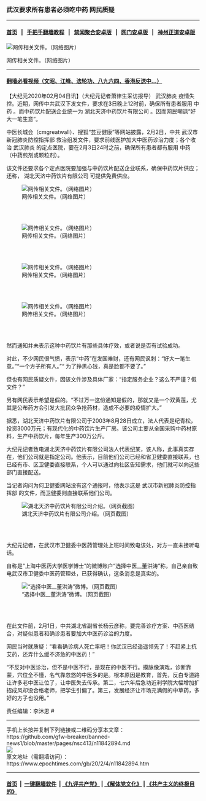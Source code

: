 ### 武汉要求所有患者必须吃中药 网民质疑
------------------------

#### [首页](https://github.com/gfw-breaker/banned-news1/blob/master/README.md) &nbsp;&nbsp;|&nbsp;&nbsp; [手把手翻墙教程](https://github.com/gfw-breaker/guides/wiki) &nbsp;&nbsp;|&nbsp;&nbsp; [禁闻聚合安卓版](https://github.com/gfw-breaker/bn-android) &nbsp;&nbsp;|&nbsp;&nbsp; [网门安卓版](https://github.com/oGate2/oGate) &nbsp;&nbsp;|&nbsp;&nbsp; [神州正道安卓版](https://github.com/SzzdOgate/update) 



<div><img alt="网传相关文件。（网络图片）" class="aligncenter wp-post-image" src="https://i.epochtimes.com/assets/uploads/2020/02/20200203194254314-500x400.jpeg"/>
<div class="red16 caption">
 <p>
  网传相关文件。（网络图片）
 </p>
</div>
</div><hr/>

#### [翻墙必看视频（文昭、江峰、法轮功、八九六四、香港反送中...）](https://github.com/gfw-breaker/banned-news1/blob/master/pages/link3.md)

<div><p>
 【大纪元2020年02月04日讯】（大纪元记者萧律生采访报导）
 <ok href="https://www.epochtimes.com/gb/tag/%E6%AD%A6%E6%B1%89%E8%82%BA%E7%82%8E.html">
  武汉肺炎
 </ok>
 疫情失控。近期，网传中共武汉下发文件，要求在3日晚上12时前，确保所有患者服用
 <ok href="https://www.epochtimes.com/gb/tag/%E4%B8%AD%E8%8D%AF.html">
  中药
 </ok>
 。而中药饮片配送企业统一为
 <ok href="https://www.epochtimes.com/gb/tag/%E6%B9%96%E5%8C%97%E5%A4%A9%E6%B5%8E%E4%B8%AD%E8%8D%AF%E9%A5%AE%E7%89%87%E6%9C%89%E9%99%90%E5%85%AC%E5%8F%B8.html">
  湖北天济中药饮片有限公司
 </ok>
 。因而网民嘲讽“好大一笔生意”。
</p>
<p>
 中医长城会（cmgreatwall）、搜狐“芸豆健康”等网站披露，2月2日，中共
 <ok href="https://www.epochtimes.com/gb/tag/%E6%AD%A6%E6%B1%89%E5%B8%82%E6%96%B0%E5%86%A0%E8%82%BA%E7%82%8E%E9%98%B2%E6%8E%A7%E6%8C%87%E6%8C%A5%E9%83%A8.html">
  武汉市新冠肺炎防控指挥部
 </ok>
 救治组发文件，要求前线医护加大中医药诊治力度；各个收治
 <ok href="https://www.epochtimes.com/gb/tag/%E6%AD%A6%E6%B1%89%E8%82%BA%E7%82%8E.html">
  武汉肺炎
 </ok>
 的定点医院，要在2月3日24时之前，确保所有患者都有服用
 <ok href="https://www.epochtimes.com/gb/tag/%E4%B8%AD%E8%8D%AF.html">
  中药
 </ok>
 （中药煎剂或颗粒剂）。
</p>
<p>
 该文件还要求各个定点医院要加强与中药饮片配送企业联系，确保中药饮片供应；还称，
 <ok href="https://www.epochtimes.com/gb/tag/%E6%B9%96%E5%8C%97%E5%A4%A9%E6%B5%8E%E4%B8%AD%E8%8D%AF%E9%A5%AE%E7%89%87%E6%9C%89%E9%99%90%E5%85%AC%E5%8F%B8.html">
  湖北天济中药饮片有限公司
 </ok>
 可提供免费供应。
</p>
<figure class="wp-caption aligncenter" id="attachment_11842967" style="width: 330px">
 <ok href="http://i.epochtimes.com/assets/uploads/2020/02/20200203194254314.jpeg">
  <img alt="网传相关文件。（网络图片）" class="wp-image-11842967" src="http://i.epochtimes.com/assets/uploads/2020/02/20200203194254314-450x637.jpeg"/>
 </ok>
 <br/><figcaption class="wp-caption-text">
  网传相关文件。（网络图片）
 </figcaption><br/>
</figure><br/>
<figure class="wp-caption aligncenter" id="attachment_11842968" style="width: 318px">
 <ok href="http://i.epochtimes.com/assets/uploads/2020/02/20200203194254886.jpeg">
  <img alt="网传相关文件。（网络图片）" class="wp-image-11842968" src="http://i.epochtimes.com/assets/uploads/2020/02/20200203194254886-450x624.jpeg"/>
 </ok>
 <br/><figcaption class="wp-caption-text">
  网传相关文件。（网络图片）
 </figcaption><br/>
</figure><br/>
<figure class="wp-caption aligncenter" id="attachment_11842965" style="width: 313px">
 <ok href="http://i.epochtimes.com/assets/uploads/2020/02/3-4.jpg">
  <img alt="网传相关文件。（网络图片）" class="wp-image-11842965" src="http://i.epochtimes.com/assets/uploads/2020/02/3-4-450x620.jpg"/>
 </ok>
 <br/><figcaption class="wp-caption-text">
  网传相关文件。（网络图片）
 </figcaption><br/>
</figure><br/>
<figure class="wp-caption aligncenter" id="attachment_11842964" style="width: 318px">
 <ok href="http://i.epochtimes.com/assets/uploads/2020/02/4-3.jpg">
  <img alt="网传相关文件。（网络图片）" class="wp-image-11842964" src="http://i.epochtimes.com/assets/uploads/2020/02/4-3-450x613.jpg"/>
 </ok>
 <br/><figcaption class="wp-caption-text">
  网传相关文件。（网络图片）
 </figcaption><br/>
</figure><br/>
<p>
 然而通知并未表示这种中药饮片有那些具体疗效，或者说是否有试验成功。
</p>
<p>
 对此，不少网民很气愤，表示“中药”在发国难财，还有网民讽刺：“好大一笔生意。”“一个方子所有人。”“ 为了挣黑心钱，真是脸都不要了。”
</p>
<p>
 但也有网民质疑文件，因该文件涉及具体厂家：“指定服务企业？这么不严谨？假文件？”
</p>
<p>
 另有网民表示希望是假的。“不过万一这份通知是假的，那就又是一个双黄莲，尤其是公布药方会引发大批民众争抢药材，造成不必要的疫情扩大。”
</p>
<div class="m_xq_one">
 <p>
  据悉，湖北天济中药饮片有限公司于2003年8月28日成立，法人代表是纪青松，投资3000万元；有现代化的中药饮片生产厂房。该公司主要从全国采购中药材原料，生产中药饮片，每年生产300万公斤。
 </p>
</div>
<p>
 大纪元记者致电湖北天济中药饮片有限公司法人代表纪某，该人称，此事真实存在，他们公司就是指定公司。他表示，目前他们公司已经和省卫健委直接联系，也已经有市、区卫健委直接联系，个人可以通过向社区告知需求，他们就可以向这些部门直接配送。
</p>
<p>
 当记者询问为何卫健委网站没有这个通报时，他表示这是
 <ok href="https://www.epochtimes.com/gb/tag/%E6%AD%A6%E6%B1%89%E5%B8%82%E6%96%B0%E5%86%A0%E8%82%BA%E7%82%8E%E9%98%B2%E6%8E%A7%E6%8C%87%E6%8C%A5%E9%83%A8.html">
  武汉市新冠肺炎防控指挥部
 </ok>
 的文件，而卫健委则直接联系他们公司。
</p>
<figure class="wp-caption aligncenter" id="attachment_11843060" style="width: 450px">
 <ok href="http://i.epochtimes.com/assets/uploads/2020/02/Xnip2020-02-04_11-34-39.jpg">
  <img alt="湖北天济中药饮片有限公司介绍。（网页截图）" class="wp-image-11843060 size-medium" src="http://i.epochtimes.com/assets/uploads/2020/02/Xnip2020-02-04_11-34-39-450x637.jpg"/>
 </ok>
 <br/><figcaption class="wp-caption-text">
  湖北天济中药饮片有限公司介绍。（网页截图）
 </figcaption><br/>
</figure><br/>
<p>
 大纪元记者，在武汉市卫健委中医药管理处上班时间致电该处，对方一直未接听电话。
</p>
<p>
 自称是“上海中医药大学医学博士”的微博账户“选择中医__董洪涛”称，自己亲自致电武汉市卫健委中医药管理处，已获得确认，这条消息是真实的。
</p>
<figure class="wp-caption aligncenter" id="attachment_11842969" style="width: 596px">
 <ok href="http://i.epochtimes.com/assets/uploads/2020/02/4c57b0716dca87e3bd66abdcf4ba263b.png">
  <img alt="“选择中医__董洪涛”微博。（网页截图）" class="size-full wp-image-11842969" src="http://i.epochtimes.com/assets/uploads/2020/02/4c57b0716dca87e3bd66abdcf4ba263b.png"/>
 </ok>
 <br/><figcaption class="wp-caption-text">
  “选择中医__董洪涛”微博。（网页截图）
 </figcaption><br/>
</figure><br/>
<p>
 在此文件前，2月1日，中共湖北省副省长杨云彦称，要完善诊疗方案、中西医结合，对疑似患者和确诊患者要加大中医药诊治的力度。
</p>
<p>
 网民当时就质疑：“看看确诊病人死亡率吧！你武汉已经遥遥领先了！不赶紧上抗艾药，还弄什么缓不济急的中医药！”
</p>
<p>
 “不反对中医诊治，但不是中医不行，是现在的中医不行。摸脉像演戏，诊断靠蒙，穴位全不懂，名气靠忽悠的中医多的是。根本原因是教育，首先，反白专道路让许多老中医让位了，让中医失去传承。第二，七六年后急功近利学院大幅增加扩招成风却没合格老师，把学生引偏了。第三，发展经济让市场充满假的中草药，多好的方子也没用。”
</p>
<p>
 责任编辑：李沐恩 #
</p>
</div>
<hr/>
手机上长按并复制下列链接或二维码分享本文章：<br/>
https://github.com/gfw-breaker/banned-news1/blob/master/pages/nsc413/n11842894.md <br/>
<a href='https://github.com/gfw-breaker/banned-news1/blob/master/pages/nsc413/n11842894.md'><img src='https://github.com/gfw-breaker/banned-news1/blob/master/pages/nsc413/n11842894.md.png'/></a> <br/>
原文地址（需翻墙访问）：https://www.epochtimes.com/gb/20/2/4/n11842894.htm


------------------------
#### [首页](https://github.com/gfw-breaker/banned-news1/blob/master/README.md) &nbsp;|&nbsp; [一键翻墙软件](https://github.com/gfw-breaker/nogfw/blob/master/README.md) &nbsp;| [《九评共产党》](https://github.com/gfw-breaker/9ping.md/blob/master/README.md#九评之一评共产党是什么) | [《解体党文化》](https://github.com/gfw-breaker/jtdwh.md/blob/master/README.md) | [《共产主义的终极目的》](https://github.com/gfw-breaker/gczydzjmd.md/blob/master/README.md)


<img src='http://gfw-breaker.win/banned-news/pages/nsc413/n11842894.md' width='0px' height='0px'/>
